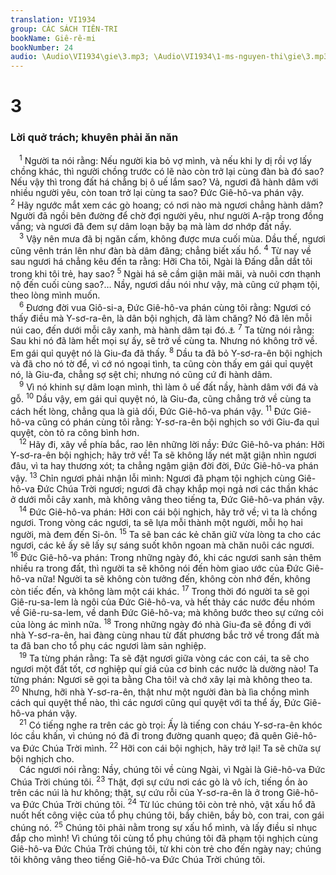 ```yaml
---
translation: VI1934
group: CÁC SÁCH TIÊN-TRI
bookName: Giê-rê-mi 
bookNumber: 24
audio: \Audio\VI1934\gie\3.mp3; \Audio\VI1934\1-ms-nguyen-thi\gie\3.mp3
---
```


<div class="title"><h1>3</h1><h3>Lời quở trách; khuyên phải ăn năn</h3></div>
<span class="verse gie_3_1"> <sup>1</sup> Người ta nói rằng: Nếu người kia bỏ vợ mình, và nếu khi ly dị rồi vợ lấy chồng khác, thì người chồng trước có lẽ nào còn trở lại cùng đàn bà đó sao? Nếu vậy thì trong đất há chẳng bị ô uế lắm sao? Vả, ngươi đã hành dâm với nhiều người yêu, còn toan trở lại cùng ta sao? Đức Giê-hô-va phán vậy. </span>
<span class="verse gie_3_2"><sup>2</sup> Hãy ngước mắt xem các gò hoang; có nơi nào mà ngươi chẳng hành dâm? Người đã ngồi bên đường để chờ đợi người yêu, như người A-rập trong đồng vắng; và ngươi đã đem sự dâm loạn bậy bạ mà làm dơ nhớp đất nầy. <br/></span>
<span class="verse gie_3_3"> <sup>3</sup> Vậy nên mưa đã bị ngăn cấm, không được mưa cuối mùa. Dầu thế, ngươi cũng vênh trán lên như đàn bà dâm đãng; chẳng biết xấu hổ. </span>
<span class="verse gie_3_4"><sup>4</sup> Từ nay về sau ngươi há chẳng kêu đến ta rằng: Hỡi Cha tôi, Ngài là Đấng dẫn dắt tôi trong khi tôi trẻ, hay sao? </span>
<span class="verse gie_3_5"><sup>5</sup> Ngài há sẽ cầm giận mãi mãi, và nuôi cơn thạnh nộ đến cuối cùng sao?… Nầy, ngươi dầu nói như vậy, mà cũng cứ phạm tội, theo lòng mình muốn. <br/></span>
<span class="verse gie_3_6"> <sup>6</sup> Đương đời vua Giô-si-a, Đức Giê-hô-va phán cùng tôi rằng: Ngươi có thấy điều mà Y-sơ-ra-ên, là dân bội nghịch, đã làm chăng? Nó đã lên mỗi núi cao, đến dưới mỗi cây xanh, mà hành dâm tại đó.<a data-toggle="tooltip" data-placement="bottom" title="2Vua 22:1–23:30; 2Su 34:1–35:27">⚓</a></span>
<span class="verse gie_3_7"><sup>7</sup> Ta từng nói rằng: Sau khi nó đã làm hết mọi sự ấy, sẽ trở về cùng ta. Nhưng nó không trở về. Em gái quỉ quyệt nó là Giu-đa đã thấy. </span>
<span class="verse gie_3_8"><sup>8</sup> Dầu ta đã bỏ Y-sơ-ra-ên bội nghịch và đã cho nó tờ để, vì cớ nó ngoại tình, ta cũng còn thấy em gái quỉ quyệt nó, là Giu-đa, chẳng sợ sệt chi; nhưng nó cũng cứ đi hành dâm. <br/></span>
<span class="verse gie_3_9"> <sup>9</sup> Vì nó khinh sự dâm loạn mình, thì làm ô uế đất nầy, hành dâm với đá và gỗ. </span>
<span class="verse gie_3_10"><sup>10</sup> Dầu vậy, em gái quỉ quyệt nó, là Giu-đa, cũng chẳng trở về cùng ta cách hết lòng, chẳng qua là giả dối, Đức Giê-hô-va phán vậy. </span>
<span class="verse gie_3_11"><sup>11</sup> Đức Giê-hô-va cũng có phán cùng tôi rằng: Y-sơ-ra-ên bội nghịch so với Giu-đa quỉ quyệt, còn tỏ ra công bình hơn. <br/></span>
<span class="verse gie_3_12"> <sup>12</sup> Hãy đi, xây về phía bắc, rao lên những lời nầy: Đức Giê-hô-va phán: Hỡi Y-sơ-ra-ên bội nghịch; hãy trở về! Ta sẽ không lấy nét mặt giận nhìn ngươi đâu, vì ta hay thương xót; ta chẳng ngậm giận đời đời, Đức Giê-hô-va phán vậy. </span>
<span class="verse gie_3_13"><sup>13</sup> Chỉn ngươi phải nhận lỗi mình: Ngươi đã phạm tội nghịch cùng Giê-hô-va Đức Chúa Trời ngươi; ngươi đã chạy khắp mọi ngả nơi các thần khác ở dưới mỗi cây xanh, mà không vâng theo tiếng ta, Đức Giê-hô-va phán vậy. <br/></span>
<span class="verse gie_3_14"> <sup>14</sup> Đức Giê-hô-va phán: Hỡi con cái bội nghịch, hãy trở về; vì ta là chồng ngươi. Trong vòng các ngươi, ta sẽ lựa mỗi thành một người, mỗi họ hai người, mà đem đến Si-ôn. </span>
<span class="verse gie_3_15"><sup>15</sup> Ta sẽ ban các kẻ chăn giữ vừa lòng ta cho các ngươi, các kẻ ấy sẽ lấy sự sáng suốt khôn ngoan mà chăn nuôi các ngươi. </span>
<span class="verse gie_3_16"><sup>16</sup> Đức Giê-hô-va phán: Trong những ngày đó, khi các ngươi sanh sản thêm nhiều ra trong đất, thì người ta sẽ không nói đến hòm giao ước của Đức Giê-hô-va nữa! Người ta sẽ không còn tưởng đến, không còn nhớ đến, không còn tiếc đến, và không làm một cái khác. </span>
<span class="verse gie_3_17"><sup>17</sup> Trong thời đó người ta sẽ gọi Giê-ru-sa-lem là ngôi của Đức Giê-hô-va, và hết thảy các nước đều nhóm về Giê-ru-sa-lem, về danh Đức Giê-hô-va; mà không bước theo sự cứng cỏi của lòng ác mình nữa. </span>
<span class="verse gie_3_18"><sup>18</sup> Trong những ngày đó nhà Giu-đa sẽ đồng đi với nhà Y-sơ-ra-ên, hai đàng cùng nhau từ đất phương bắc trở về trong đất mà ta đã ban cho tổ phụ các ngươi làm sản nghiệp. <br/></span>
<span class="verse gie_3_19"> <sup>19</sup> Ta từng phán rằng: Ta sẽ đặt ngươi giữa vòng các con cái, ta sẽ cho ngươi một đất tốt, cơ nghiệp quí giá của cơ binh các nước là dường nào! Ta từng phán: Ngươi sẽ gọi ta bằng Cha tôi! và chớ xây lại mà không theo ta. </span>
<span class="verse gie_3_20"><sup>20</sup> Nhưng, hỡi nhà Y-sơ-ra-ên, thật như một người đàn bà lìa chồng mình cách quỉ quyệt thể nào, thì các ngươi cũng quỉ quyệt với ta thể ấy, Đức Giê-hô-va phán vậy. <br/></span>
<span class="verse gie_3_21"> <sup>21</sup> Có tiếng nghe ra trên các gò trọi: Ấy là tiếng con cháu Y-sơ-ra-ên khóc lóc cầu khấn, vì chúng nó đã đi trong đường quanh quẹo; đã quên Giê-hô-va Đức Chúa Trời mình. </span>
<span class="verse gie_3_22"><sup>22</sup> Hỡi con cái bội nghịch, hãy trở lại! Ta sẽ chữa sự bội nghịch cho. <br/> Các ngươi nói rằng: Nầy, chúng tôi về cùng Ngài, vì Ngài là Giê-hô-va Đức Chúa Trời chúng tôi. </span>
<span class="verse gie_3_23"><sup>23</sup> Thật, đợi sự cứu nơi các gò là vô ích, tiếng ồn ào trên các núi là hư không; thật, sự cứu rỗi của Y-sơ-ra-ên là ở trong Giê-hô-va Đức Chúa Trời chúng tôi. </span>
<span class="verse gie_3_24"><sup>24</sup> Từ lúc chúng tôi còn trẻ nhỏ, vật xấu hổ đã nuốt hết công việc của tổ phụ chúng tôi, bầy chiên, bầy bò, con trai, con gái chúng nó. </span>
<span class="verse gie_3_25"><sup>25</sup> Chúng tôi phải nằm trong sự xấu hổ mình, và lấy điều sỉ nhục đắp cho mình! Vì chúng tôi cùng tổ phụ chúng tôi đã phạm tội nghịch cùng Giê-hô-va Đức Chúa Trời chúng tôi, từ khi còn trẻ cho đến ngày nay; chúng tôi không vâng theo tiếng Giê-hô-va Đức Chúa Trời chúng tôi. <br/></span>
